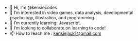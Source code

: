 - 👋 Hi, I’m @kensiecodes
- 👀 I’m interested in video games, data analysis, developmental psychology, illustration, and programming.
- 🌱 I’m currently learning: Javascript.
- 💞️ I’m looking to collaborate on learning to code!
- 📫 How to reach me : kensiejack1@gmail.com

<!---
kensiecodes/kensiecodes is a ✨ special ✨ repository because its `README.md` (this file) appears on your GitHub profile.
You can click the Preview link to take a look at your changes.
--->
